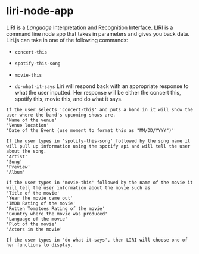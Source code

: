 # liri-node-app
LIRI is a _Language_ Interpretation and Recognition Interface. LIRI is a command line node app that takes in parameters and gives you back data.
Liri.js can take in one of the following commands:

   * `concert-this`

   * `spotify-this-song`

   * `movie-this`

   * `do-what-it-says`
   Liri will respond back with an appropriate response to what the user inputted. Her response will be  either the concert this, spotify this, movie this, and do what it says.

    If the user selects 'concert-this' and puts a band in it will show the user where the band's upcoming shows are.
    'Name of the venue'
    'Venue location'
    'Date of the Event (use moment to format this as "MM/DD/YYYY")'
    
    If the user types in 'spotify-this-song' followed by the song name it will pull up information using the spotify api and will tell the user about the song. 
    'Artist'
    'Song'
    'Preview'
    'Album'
    
    If the user types in 'movie-this' followed by the name of the movie it will tell the user information about the movie such as
    'Title of the movie'
    'Year the movie came out'
    'IMDB Rating of the movie'
    'Rotten Tomatoes Rating of the movie'
    'Country where the movie was produced'
    'Language of the movie'
    'Plot of the movie'
    'Actors in the movie'
    
    If the user types in 'do-what-it-says', then LIRI will choose one of her functions to display.


